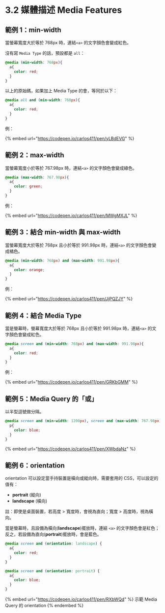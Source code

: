 # 3.2 媒體描述 Media Features

## 範例 1：min-width

當螢幕寬度大於等於 768px 時，連結`<a>` 的文字顏色會變成紅色。

沒有寫 `Media Type` 的話，預設都是 `all`：

```css
@media (min-width: 768px){
  a{
    color: red;
  }
}
```

以上的原始碼，如果加上 Media Type 的會，等同於以下：

```css
@media all and (min-width: 768px){
  a{
    color: red;
  }
}
```

例：

{% embed url="https://codepen.io/carlos411/pen/yLBdEVG" %}



## 範例 2：max-width

當螢幕寬度小於等於 767.98px 時，連結`<a>` 的文字顏色會變成綠色。

```css
@media (max-width: 767.98px){
  a{
    color: green;
  }
}
```

例：

{% embed url="https://codepen.io/carlos411/pen/MWgMXJL" %}



## 範例 3：結合 min-width 與 max-width

當螢幕寬度大於等於 768px 且小於等於 991.98px 時，連結`<a>` 的文字顏色會變成橘色。

```css
@media (min-width: 768px) and (max-width: 991.98px){
  a{
    color: orange;
  }
}
```

例：

{% embed url="https://codepen.io/carlos411/pen/JjPQZJY" %}



## 範例 4：結合 Media Type

當是螢幕時，螢幕寬度大於等於 768px 且小於等於 991.98px 時，連結`<a>` 的文字顏色會變成紅色。

```css
@media screen and (min-width: 768px) and (max-width: 991.98px){
  a{
    color: red;
  }
}
```

例：

{% embed url="https://codepen.io/carlos411/pen/GRKbGMM" %}



## 範例 5：Media Query 的「或」

以半型逗號做分隔。

```css
@media screen and (min-width: 1200px), screen and (max-width: 767.98px){
  p{
    color: blue;
  }
}
```

{% embed url="https://codepen.io/carlos411/pen/XWbdaNz" %}



## 範例 6：orientation

orientation 可以設定當手持裝置是橫向或縱向時，需要套用的 CSS，可以設定的值有：

* **portrait** (縱向)
* **landscape** (橫向)

註：即使是桌面裝置，若高度 > 寬度時，會視為直向；寬度 > 高度時，視為橫向。

當是螢幕時，且設備為橫向(**landscape**)擺放時，連結 `<a>` 的文字顏色會是紅色；反之，若設備為直向(**portrait**)擺放時，會是藍色。

```css
@media screen and (orientation: landscape) {
  a{
    color: red;
  }
}

@media screen and (orientation: portrait) {
  a{
    color: blue;
  }
}
```

{% embed url="https://codepen.io/carlos411/pen/RXbWQd" %}
示範 Media Query 的 orientation
{% endembed %}



